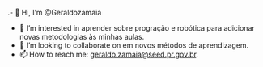 .- 👋 Hi, I’m @Geraldozamaia
- 👀 I’m interested in  aprender sobre progração e robótica para adicionar novas metodologias  às minhas aulas.
- 💞️ I’m looking to collaborate on em novos métodos de aprendizagem.
- 📫 How to reach me: geraldo.zamaia@seed.pr.gov.br.
<!---
Geraldozamaia/Geraldozamaia is a ✨ special ✨ repository because its `README.md` (this file) appears on your GitHub profile.
You can click the Preview link to take a look at your changes.
--->
